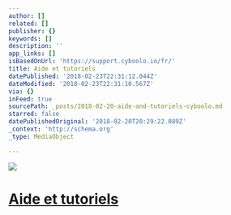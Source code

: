 ```yaml
---
author: []
related: []
publisher: {}
keywords: []
description: ''
app_links: []
isBasedOnUrl: 'https://support.cyboolo.io/fr/'
title: Aide et tutoriels
datePublished: '2018-02-23T22:31:12.044Z'
dateModified: '2018-02-23T22:31:10.567Z'
via: {}
inFeed: true
sourcePath: _posts/2018-02-20-aide-and-tutoriels-cyboolo.md
starred: false
datePublishedOriginal: '2018-02-20T20:29:22.089Z'
_context: 'http://schema.org'
_type: MediaObject

---
```

![](https://the-grid-user-content.s3-us-west-2.amazonaws.com/a44e5574-903d-4077-904d-295414f5f27d.png)

# [Aide et tutoriels][0]

[0]: https://support.cyboolo.io/